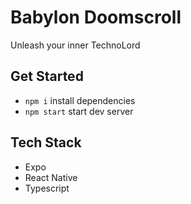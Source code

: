 # Babylon Doomscroll

Unleash your inner TechnoLord

## Get Started

- `npm i` install dependencies
- `npm start` start dev server

## Tech Stack

- Expo
- React Native
- Typescript
